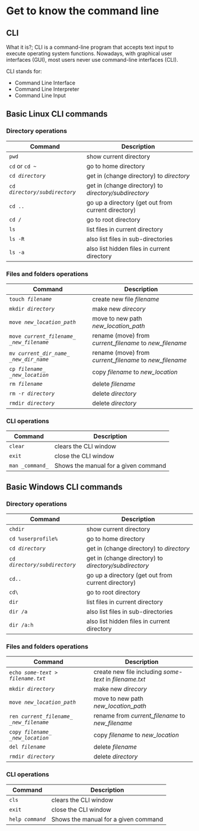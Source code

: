 # Get to know the command line

## CLI

What it is?;
CLI is a command-line program that accepts text input to execute operating system functions. Nowadays, with graphical user interfaces (GUI), most users never use command-line interfaces (CLI).

CLI stands for:

- Command Line Interface
- Command Line Interpreter
- Command Line Input

## Basic Linux CLI commands

### Directory operations

| Command                         | Description                                           |
| ------------------------------- | ----------------------------------------------------- |
| `pwd`                           | show current directory                                |
| `cd` or `cd ~`                  | go to home directory                                  |
| `cd `_`directory`_              | get in (change directory) to _directory_              |
| `cd `_`directory/subdirectory`_ | get in (change directory) to _directory/subdirectory_ |
| `cd ..`                         | go up a directory (get out from current directory)    |
| `cd /`                          | go to root directory                                  |
| `ls`                            | list files in current directory                       |
| `ls -R`                         | also list files in sub-directories                    |
| `ls -a`                         | also list hidden files in current directory           |

### Files and folders operations

| Command                                    | Description                                             |
| ------------------------------------------ | ------------------------------------------------------- |
| `touch `_`filename`_                       | create new file _filename_                              |
| `mkdir `_`directory`_                      | make new _direcory_                                     |
| `move `_`new_location_path`_               | move to new path _new_location_path_                    |
| `move `_`current_filename_ _new_filename`_ | rename (move) from _current_filename_ to _new_filename_ |
| `mv `_`current_dir_name_ _new_dir_name`_   | rename (move) from _current_filename_ to _new_filename_ |
| `cp `_`filename_ _new_location`_           | copy _filename_ to _new_location_                       |
| `rm `_`filename`_                          | delete _filename_                                       |
| `rm -r `_`directory`_                      | delete _directory_                                      |
| `rmdir `_`directory`_                      | delete _directory_                                      |

### CLI operations

| Command         | Description                          |
| --------------- | ------------------------------------ |
| `clear`         | clears the CLI window                |
| `exit`          | close the CLI window                 |
| `man _command_` | Shows the manual for a given command |

## Basic Windows CLI commands

### Directory operations

| Command                         | Description                                           |
| ------------------------------- | ----------------------------------------------------- |
| `chdir`                         | show current directory                                |
| `cd %userprofile%`              | go to home directory                                  |
| `cd `_`directory`_              | get in (change directory) to _directory_              |
| `cd `_`directory/subdirectory`_ | get in (change directory) to _directory/subdirectory_ |
| `cd..`                          | go up a directory (get out from current directory)    |
| `cd\`                           | go to root directory                                  |
| `dir`                           | list files in current directory                       |
| `dir /a`                        | also list files in sub-directories                    |
| `dir /a:h`                      | also list hidden files in current directory           |

### Files and folders operations

| Command                                   | Description                                             |
| ----------------------------------------- | ------------------------------------------------------- |
| `echo `_`some-text > filename.txt `_      | create new file including _some-text_ in _filename.txt_ |
| `mkdir `_`directory`_                     | make new _direcory_                                     |
| `move `_`new_location_path`_              | move to new path _new_location_path_                    |
| `ren `_`current_filename_ _new_filename`_ | rename from _current_filename_ to _new_filename_        |
| `copy `_`filename_ _new_location`_        | copy _filename_ to _new_location_                       |
| `del `_`filename`_                        | delete _filename_                                       |
| `rmdir `_`directory`_                     | delete _directory_                                      |

### CLI operations

| Command            | Description                          |
| ------------------ | ------------------------------------ |
| `cls`              | clears the CLI window                |
| `exit`             | close the CLI window                 |
| `help `_`command`_ | Shows the manual for a given command |
